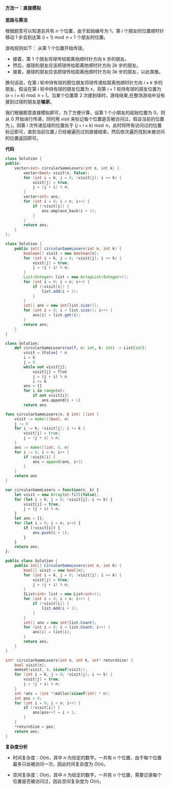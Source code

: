#### 方法一：直接模拟

**思路与算法**

根据题意可以知道总共有 $n$ 个位置，由于起始编号为 $1$，第 $i$ 个朋友的位置顺时针移动 $1$ 步会到达第 $(i + 1) \bmod n + 1$ 个朋友的位置。

游戏规则如下：
从第 $1$ 个位置开始传球。
- 接着，第 $1$ 个朋友将球传给距离他顺时针方向 $k$ 步的朋友。
- 然后，接球的朋友应该把球传给距离他顺时针方向 $2k$ 步的朋友。
- 接着，接球的朋友应该把球传给距离他顺时针方向 $3k$ 步的朋友，以此类推。

换句话说，在第 $i$ 轮中持有球的那位朋友将球传递给距离他顺时针方向 $i \times k$ 步的朋友，假设在第 $i$ 轮中持有球的朋友位置为 $x$，则第 $i + 1$ 轮持有球的朋友位置为 $(x + i \times k) \bmod n  + 1$。当某个位置第 $2$ 次接到球时，游戏结束,在整场游戏中没有接到过球的朋友是**输家**。

我们根据题意直接模拟即可，为了方便计算，设第 $1$ 个小朋友的起始位置为 $0$，则从 $0$ 开始进行传递，同时用 $\textit{visit}$ 来标记每个位置是否被访问过，假设当前的位置为 $j$，则第 $i$ 次传递后球的位置处于 $(j + i \times k) \bmod n$，此时将所有访问过的位置标记即可，直到当前位置 $j$ 已经被遍历过则直接结束，然后依次遍历找到未被访问的位置返回即可。

**代码**

```C++ [sol1-C++]
class Solution {
public:
    vector<int> circularGameLosers(int n, int k) {
        vector<bool> visit(n, false);
        for (int i = k, j = 0; !visit[j]; i += k) {
            visit[j] = true;
            j = (j + i) % n;
        }
        vector<int> ans;
        for (int i = 0; i < n; i++) {
            if (!visit[i]) {
                ans.emplace_back(i + 1);
            }
        }
        return ans;
    }
};
```

```Java [sol1-Java]
class Solution {
    public int[] circularGameLosers(int n, int k) {
        boolean[] visit = new boolean[n];
        for (int i = k, j = 0; !visit[j]; i += k) {
            visit[j] = true;
            j = (j + i) % n;
        }
        List<Integer> list = new ArrayList<Integer>();
        for (int i = 0; i < n; i++) {
            if (!visit[i]) {
                list.add(i + 1);
            }
        }
        int[] ans = new int[list.size()];
        for (int i = 0; i < list.size(); i++) {
            ans[i] = list.get(i);
        }
        return ans;
    }
}
```

```Python [sol1-Python3]
class Solution:
    def circularGameLosers(self, n: int, k: int) -> List[int]:
        visit = [False] * n
        i = k
        j = 0
        while not visit[j]:
            visit[j] = True
            j = (j + i) % n
            i += k
        ans = []
        for i in range(n):
            if not visit[i]:
                ans.append(i + 1)
        return ans
```

```Go [sol1-Go]
func circularGameLosers(n, k int) []int {
    visit := make([]bool, n)
    j := 0
    for i := k; !visit[j]; i += k {
        visit[j] = true;
        j = (j + i) % n;
    }
    ans := make([]int, 0, n)
    for i := 0; i < n; i++ {
        if !visit[i] {
            ans = append(ans, i+1)
        }
    }
    return ans
}
```

```JavaScript [sol1-JavaScript]
var circularGameLosers = function(n, k) {
    let visit = new Array(n).fill(false);
    for (let i = k, j = 0; !visit[j]; i += k) {
        visit[j] = true;
        j = (j + i) % n;
    }
    let ans = [];
    for (let i = 0; i < n; i++) {
        if (!visit[i]) {
            ans.push(i + 1);
        }
    }
    return ans;
};
```

```C# [sol1-C#]
public class Solution {
    public int[] CircularGameLosers(int n, int k) {
        bool[] visit = new bool[n];
        for (int i = k, j = 0; !visit[j]; i += k) {
            visit[j] = true;
            j = (j + i) % n;
        }
        IList<int> list = new List<int>();
        for (int i = 0; i < n; i++) {
            if (!visit[i]) {
                list.Add(i + 1);
            }
        }
        int[] ans = new int[list.Count];
        for (int i = 0; i < list.Count; i++) {
            ans[i] = list[i];
        }
        return ans;
    }
}
```

```C [sol1-C]
int* circularGameLosers(int n, int k, int* returnSize) {
    bool visit[n];
    memset(visit, 0, sizeof(visit));
    for (int i = k, j = 0; !visit[j]; i += k) {
        visit[j] = true;
        j = (j + i) % n;
    }
    int *ans = (int *)malloc(sizeof(int) * n);
    int pos = 0;
    for (int i = 0; i < n; i++) {
        if (!visit[i]) {
            ans[pos++] = i + 1;
        }
    }
    *returnSize = pos;
    return ans;
}
```

**复杂度分析**

- 时间复杂度：$O(n)$，其中 $n$ 为给定的数字。一共有 $n$ 个位置，由于每个位置最多只会被访问一次，因此时间复杂度为 $O(n)$。

- 空间复杂度：$O(n)$，其中 $n$ 为给定的数字。一共有 $n$ 个位置，需要记录每个位置是否被访问过，因此空间复杂度为 $O(n)$。